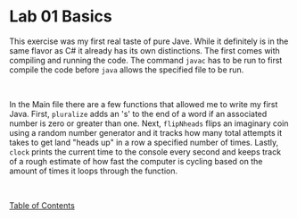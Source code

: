 # Lab 01 Basics
This exercise was my first real taste of pure Jave. While it definitely is in the same flavor as C# it already has its own distinctions. The first comes with compiling and running the code. The command `javac` has to be run to first compile the code before `java` allows the specified file to be run.

<br>

In the Main file there are a few functions that allowed me to write my first Java. First, `pluralize` adds an 's' to the end of a word if an associated number is zero or greater than one. Next, `flipNheads` flips an imaginary coin using a random number generator and it tracks how many total attempts it takes to get land "heads up" in a row a specified number of times. Lastly, `clock` prints the current time to the console every second and keeps track of a rough estimate of how fast the computer is cycling based on the amount of times it loops through the function.

<br>

[Table of Contents](../../../..)
